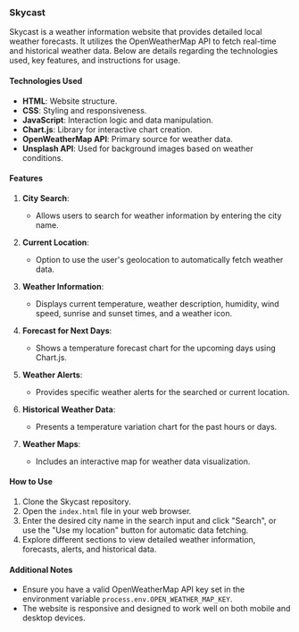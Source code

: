 ### Skycast

Skycast is a weather information website that provides detailed local weather forecasts. It utilizes the OpenWeatherMap API to fetch real-time and historical weather data. Below are details regarding the technologies used, key features, and instructions for usage.

#### Technologies Used

- **HTML**: Website structure.
- **CSS**: Styling and responsiveness.
- **JavaScript**: Interaction logic and data manipulation.
- **Chart.js**: Library for interactive chart creation.
- **OpenWeatherMap API**: Primary source for weather data.
- **Unsplash API**: Used for background images based on weather conditions.

#### Features

1. **City Search**:
   - Allows users to search for weather information by entering the city name.

2. **Current Location**:
   - Option to use the user's geolocation to automatically fetch weather data.

3. **Weather Information**:
   - Displays current temperature, weather description, humidity, wind speed, sunrise and sunset times, and a weather icon.

4. **Forecast for Next Days**:
   - Shows a temperature forecast chart for the upcoming days using Chart.js.

5. **Weather Alerts**:
   - Provides specific weather alerts for the searched or current location.

6. **Historical Weather Data**:
   - Presents a temperature variation chart for the past hours or days.

7. **Weather Maps**:
   - Includes an interactive map for weather data visualization.

#### How to Use

1. Clone the Skycast repository.
2. Open the `index.html` file in your web browser.
3. Enter the desired city name in the search input and click "Search", or use the "Use my location" button for automatic data fetching.
4. Explore different sections to view detailed weather information, forecasts, alerts, and historical data.

#### Additional Notes

- Ensure you have a valid OpenWeatherMap API key set in the environment variable `process.env.OPEN_WEATHER_MAP_KEY`.
- The website is responsive and designed to work well on both mobile and desktop devices.
